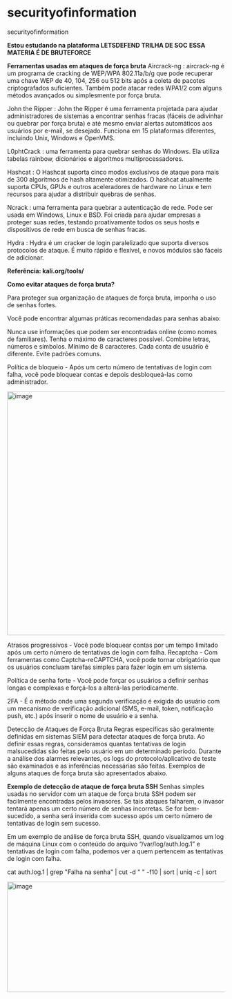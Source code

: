 # securityofinformation
securityofinformation

**Estou estudando na plataforma LETSDEFEND TRILHA DE SOC**
**ESSA MATERIA É DE BRUTEFORCE**

**Ferramentas usadas em ataques de força bruta**
Aircrack-ng : aircrack-ng é um programa de cracking de WEP/WPA 802.11a/b/g que pode recuperar uma chave WEP de 40, 104, 256 ou 512 bits após a coleta de pacotes criptografados suficientes. Também pode atacar redes WPA1/2 com alguns métodos avançados ou simplesmente por força bruta.

John the Ripper : John the Ripper é uma ferramenta projetada para ajudar administradores de sistemas a encontrar senhas fracas (fáceis de adivinhar ou quebrar por força bruta) e até mesmo enviar alertas automáticos aos usuários por e-mail, se desejado. Funciona em 15 plataformas diferentes, incluindo Unix, Windows e OpenVMS. 

L0phtCrack : uma ferramenta para quebrar senhas do Windows. Ela utiliza tabelas rainbow, dicionários e algoritmos multiprocessadores.

Hashcat : O Hashcat suporta cinco modos exclusivos de ataque para mais de 300 algoritmos de hash altamente otimizados. O hashcat atualmente suporta CPUs, GPUs e outros aceleradores de hardware no Linux e tem recursos para ajudar a distribuir quebras de senhas.

Ncrack : uma ferramenta para quebrar a autenticação de rede. Pode ser usada em Windows, Linux e BSD. Foi criada para ajudar empresas a proteger suas redes, testando proativamente todos os seus hosts e dispositivos de rede em busca de senhas fracas.

Hydra : Hydra é um cracker de login paralelizado que suporta diversos protocolos de ataque. É muito rápido e flexível, e novos módulos são fáceis de adicionar.

**Referência: kali.org/tools/**

**Como evitar ataques de força bruta?**

Para proteger sua organização de ataques de força bruta, imponha o uso de senhas fortes. 

Você pode encontrar algumas práticas recomendadas para senhas abaixo:

Nunca use informações que podem ser encontradas online (como nomes de familiares).
Tenha o máximo de caracteres possível.
Combine letras, números e símbolos.
Mínimo de 8 caracteres.
Cada conta de usuário é diferente.
Evite padrões comuns.

Política de bloqueio - Após um certo número de tentativas de login com falha, você pode bloquear contas e depois desbloqueá-las como administrador.

<img width="1138" height="565" alt="image" src="https://github.com/user-attachments/assets/9c748ad8-cbd6-437e-a51b-c551dfbe912c" />


Atrasos progressivos - Você pode bloquear contas por um tempo limitado após um certo número de tentativas de login com falha. 
Recaptcha - Com ferramentas como Captcha-reCAPTCHA, você pode tornar obrigatório que os usuários concluam tarefas simples para fazer login em um sistema. 

Política de senha forte - Você pode forçar os usuários a definir senhas longas e complexas e forçá-los a alterá-las periodicamente.

2FA - É o método onde uma segunda verificação é exigida do usuário com um mecanismo de verificação adicional (SMS, e-mail, token, notificação push, etc.) após inserir o nome de usuário e a senha.

Detecção de Ataques de Força Bruta
Regras específicas são geralmente definidas em sistemas SIEM para detectar ataques de força bruta. Ao definir essas regras, consideramos quantas tentativas de login malsucedidas são feitas pelo usuário em um determinado período. Durante a análise dos alarmes relevantes, os logs do protocolo/aplicativo de teste são examinados e as inferências necessárias são feitas. Exemplos de alguns ataques de força bruta são apresentados abaixo.

**Exemplo de detecção de ataque de força bruta SSH**
Senhas simples usadas no servidor com um ataque de força bruta SSH podem ser facilmente encontradas pelos invasores. Se tais ataques falharem, o invasor tentará apenas um certo número de senhas incorretas. Se for bem-sucedido, a senha será inserida com sucesso após um certo número de tentativas de login sem sucesso.

Em um exemplo de análise de força bruta SSH, quando visualizamos um log de máquina Linux com o conteúdo do arquivo “/var/log/auth.log.1” e tentativas de login com falha, podemos ver a quem pertencem as tentativas de login com falha.

cat auth.log.1 | grep "Falha na senha" | cut -d " " -f10 | sort | uniq -c | sort

<img width="1384" height="256" alt="image" src="https://github.com/user-attachments/assets/3c457432-80be-4084-b858-6da6a450a2d3" />


